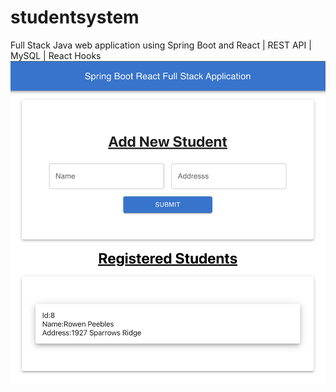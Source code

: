 # studentsystem
Full Stack Java web application using Spring Boot and React | REST API | MySQL | React Hooks
![alt text](https://github.com/rowenpeebles/studentsystem/blob/master/Application-UI.png?raw=true)
